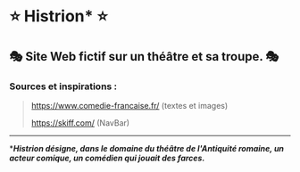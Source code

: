 # :star: Histrion* :star:

## :performing_arts: Site Web fictif sur un théâtre et sa troupe. :performing_arts:

### Sources et inspirations :

>https://www.comedie-francaise.fr/ (textes et images)
>
>https://skiff.com/ (NavBar)

---

****Histrion désigne, dans le domaine du théâtre de l'Antiquité romaine, un acteur comique, un comédien qui jouait des farces.***
